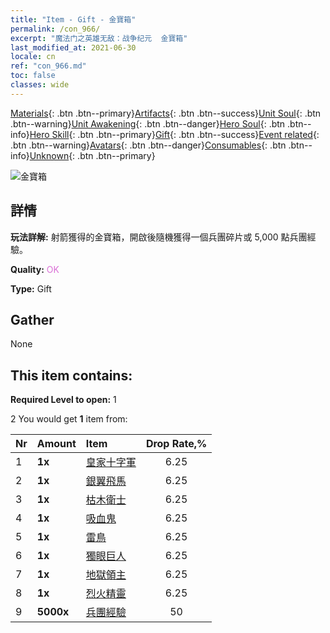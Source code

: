 ```yaml
---
title: "Item - Gift - 金寶箱"
permalink: /con_966/
excerpt: "魔法门之英雄无敌：战争纪元  金寶箱"
last_modified_at: 2021-06-30
locale: cn
ref: "con_966.md"
toc: false
classes: wide
---
```

 [Materials](/ItemsCN/){: .btn .btn--primary}[Artifacts](/ItemsCN/Artifacts/){: .btn .btn--success}[Unit Soul](/ItemsCN/UnitSoul/){: .btn .btn--warning}[Unit Awakening](/ItemsCN/UnitAwakening/){: .btn .btn--danger}[Hero Soul](/ItemsCN/HeroSoul/){: .btn .btn--info}[Hero Skill](/ItemsCN/HeroSkill/){: .btn .btn--primary}[Gift](/ItemsCN/Gift/){: .btn .btn--success}[Event related](/ItemsCN/Events/){: .btn .btn--warning}[Avatars](/ItemsCN/Avatars/){: .btn .btn--danger}[Consumables](/ItemsCN/Consumables/){: .btn .btn--info}[Unknown](/ItemsCN/Unknown/){: .btn .btn--primary}

 ![金寶箱](/images/t/i_50003.png)

## 詳情
 **玩法詳解:** 射箭獲得的金寶箱，開啟後隨機獲得一個兵團碎片或 5,000 點兵團經驗。

 **Quality:** <span style="color: #DA70D6">OK</span>

 **Type:** Gift

## Gather

  None

## This item contains:

 **Required Level to open:** 1

 2 You would get **1** item  from:

  | Nr | Amount |     Item    | Drop Rate,% |
  |:---|:-------|:------------|:---------:|
  | 1 |  **1x** | [皇家十字軍](/cn/Items/unt_193/) | 6.25 | 
  | 2 |  **1x** | [銀翼飛馬](/cn/Items/unt_202/) | 6.25 | 
  | 3 |  **1x** | [枯木衛士](/cn/Items/unt_203/) | 6.25 | 
  | 4 |  **1x** | [吸血鬼](/cn/Items/unt_211/) | 6.25 | 
  | 5 |  **1x** | [雷鳥](/cn/Items/unt_221/) | 6.25 | 
  | 6 |  **1x** | [獨眼巨人](/cn/Items/unt_222/) | 6.25 | 
  | 7 |  **1x** | [地獄領主](/cn/Items/unt_230/) | 6.25 | 
  | 8 |  **1x** | [烈火精靈](/cn/Items/unt_231/) | 6.25 | 
  | 9 |  **5000x** | [兵團經驗](/cn/Items/con_902/) | 50 | 

